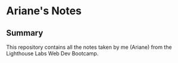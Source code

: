 # Ariane's Notes

## Summary

This repository contains all the notes taken by me (Ariane) from the Lighthouse Labs Web Dev Bootcamp. 
